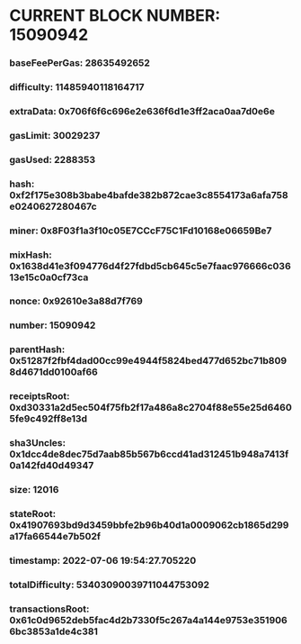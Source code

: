 # CURRENT BLOCK NUMBER: 15090942

### baseFeePerGas: 28635492652
### difficulty: 11485940118164717
### extraData: 0x706f6f6c696e2e636f6d1e3ff2aca0aa7d0e6e
### gasLimit: 30029237
### gasUsed: 2288353
### hash: 0xf2f175e308b3babe4bafde382b872cae3c8554173a6afa758e0240627280467c
### miner: 0x8F03f1a3f10c05E7CCcF75C1Fd10168e06659Be7
### mixHash: 0x1638d41e3f094776d4f27fdbd5cb645c5e7faac976666c03613e15c0a0cf73ca
### nonce: 0x92610e3a88d7f769
### number: 15090942
### parentHash: 0x51287f2fbf4dad00cc99e4944f5824bed477d652bc71b8098d4671dd0100af66
### receiptsRoot: 0xd30331a2d5ec504f75fb2f17a486a8c2704f88e55e25d64605fe9c492ff8e13d
### sha3Uncles: 0x1dcc4de8dec75d7aab85b567b6ccd41ad312451b948a7413f0a142fd40d49347
### size: 12016
### stateRoot: 0x41907693bd9d3459bbfe2b96b40d1a0009062cb1865d299a17fa66544e7b502f
### timestamp: 2022-07-06 19:54:27.705220
### totalDifficulty: 53403090039711044753092
### transactionsRoot: 0x61c0d9652deb5fac4d2b7330f5c267a4a144e9753e3519066bc3853a1de4c381
